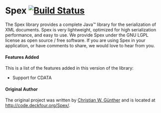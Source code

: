 # Spex [![Build Status](https://travis-ci.org/delas/spex.svg)](https://travis-ci.org/delas/spex)

The Spex library provides a complete Java™ library for the serialization of XML documents. Spex is very lightweight, optimized for high serialization performance, and easy to use. We provide Spex under the GNU LGPL license as open source / free software. If you are using Spex in your application, or have comments to share, we would love to hear from you.

#### Features Added

This is a list of the features added in this version of the library:
* Support for CDATA

#### Original Author
The original project was written by [Christian W. Günther](http://fluxicon.com/team/) and is located at http://code.deckfour.org/Spex/.

